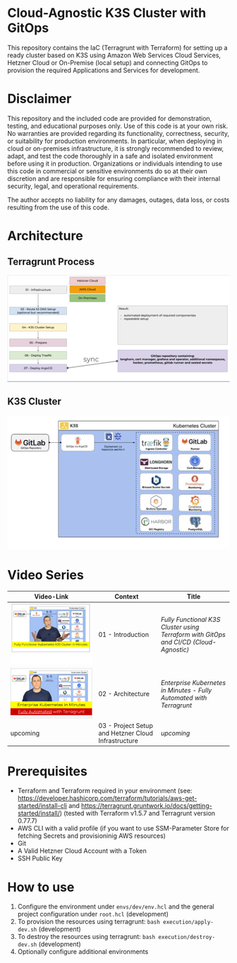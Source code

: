 # Cloud-Agnostic K3S Cluster with GitOps 

This repository contains the IaC (Terragrunt with Terraform) for setting up a ready cluster based on K3S using Amazon Web Services Cloud Services, Hetzner Cloud or On-Premise (local setup) and connecting GitOps to provision the required Applications and Services for development.

# Disclaimer

This repository and the included code are provided for demonstration, testing, and educational purposes only. Use of this code is at your own risk. No warranties are provided regarding its functionality, correctness, security, or suitability for production environments. In particular, when deploying in cloud or on-premises infrastructure, it is strongly recommended to review, adapt, and test the code thoroughly in a safe and isolated environment before using it in production. Organizations or individuals intending to use this code in commercial or sensitive environments do so at their own discretion and are responsible for ensuring compliance with their internal security, legal, and operational requirements.

The author accepts no liability for any damages, outages, data loss, or costs resulting from the use of this code.

# Architecture 

## Terragrunt Process
![K3S-GitOps-Architecture](./images/architecture/Architecture-Process-Terragrunt.png)

## K3S Cluster
![K3S-GitOps-Architecture](./images/architecture/Architecture-GitOps.png)


# Video Series

| Video-Link       | Context       | Title       |
|----------------|----------------|----------------|
| [![Fully Functional K3S Cluster using Terraform with GitOps and CI/CD (Cloud-Agnostic)](./images/01-Introduction.jpg)](https://youtu.be/0hv2gsLXsis)  | 01 - Introduction  | <i>Fully Functional K3S Cluster using Terraform with GitOps and CI/CD (Cloud-Agnostic)</i>  |
| [![Enterprise Kubernetes in Minutes - Fully Automated with Terragrunt](./images/02-Architecture.png)](https://youtu.be/atbltYN-wno) |  02 - Architecture | <i>Enterprise Kubernetes in Minutes - Fully Automated with Terragrunt</i>  |
| upcoming |  03 - Project Setup and Hetzner Cloud Infrastructure | <i>upcoming</i>  |


# Prerequisites

- Terraform and Terraform required in your environment (see: https://developer.hashicorp.com/terraform/tutorials/aws-get-started/install-cli and https://terragrunt.gruntwork.io/docs/getting-started/install/) (tested with Terraform v1.5.7 and Terragrunt version 0.77.7)
- AWS CLI with a valid profile (if you want to use SSM-Parameter Store for fetching Secrets and provisioninig AWS resources)
- Git
- A Valid Hetzner Cloud Account with a Token
- SSH Public Key

# How to use

1. Configure the environment under `envs/dev/env.hcl` and the general project configuration under `root.hcl` (development)
2. To provision the resources using terragrunt: `bash execution/apply-dev.sh`   (development)
3. To destroy the resources using terragrunt: `bash execution/destroy-dev.sh`  (development)
4. Optionally configure additional environments